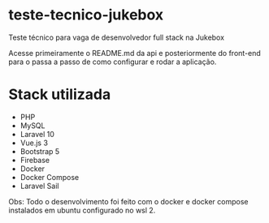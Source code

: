 # teste-tecnico-jukebox

Teste técnico para vaga de desenvolvedor full stack na Jukebox

Acesse primeiramente o README.md da api e posteriormente do front-end para o passa a passo de como configurar e rodar a aplicação.

# Stack utilizada

- PHP
- MySQL
- Laravel 10
- Vue.js 3
- Bootstrap 5
- Firebase
- Docker
- Docker Compose
- Laravel Sail

Obs: Todo o desenvolvimento foi feito com o docker e docker compose instalados em ubuntu configurado no wsl 2.
